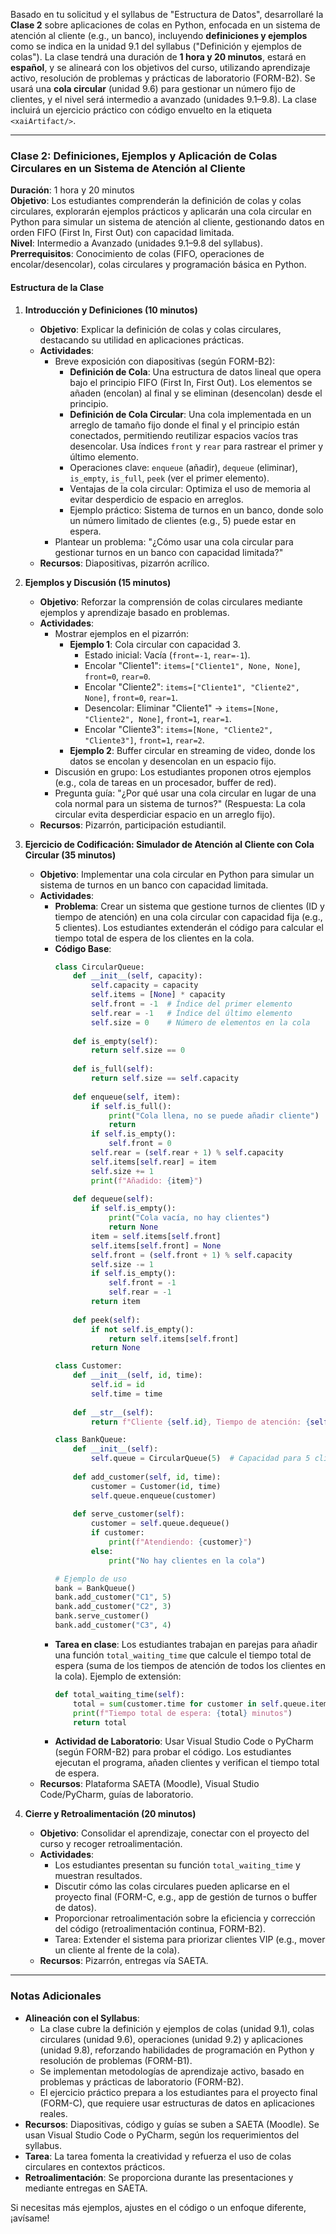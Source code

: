 Basado en tu solicitud y el syllabus de "Estructura de Datos", desarrollaré la **Clase 2** sobre aplicaciones de colas en Python, enfocada en un sistema de atención al cliente (e.g., un banco), incluyendo **definiciones y ejemplos** como se indica en la unidad 9.1 del syllabus ("Definición y ejemplos de colas"). La clase tendrá una duración de **1 hora y 20 minutos**, estará en **español**, y se alineará con los objetivos del curso, utilizando aprendizaje activo, resolución de problemas y prácticas de laboratorio (FORM-B2). Se usará una **cola circular** (unidad 9.6) para gestionar un número fijo de clientes, y el nivel será intermedio a avanzado (unidades 9.1–9.8). La clase incluirá un ejercicio práctico con código envuelto en la etiqueta `<xaiArtifact/>`.

---

### Clase 2: Definiciones, Ejemplos y Aplicación de Colas Circulares en un Sistema de Atención al Cliente
**Duración**: 1 hora y 20 minutos  
**Objetivo**: Los estudiantes comprenderán la definición de colas y colas circulares, explorarán ejemplos prácticos y aplicarán una cola circular en Python para simular un sistema de atención al cliente, gestionando datos en orden FIFO (First In, First Out) con capacidad limitada.  
**Nivel**: Intermedio a Avanzado (unidades 9.1–9.8 del syllabus).  
**Prerrequisitos**: Conocimiento de colas (FIFO, operaciones de encolar/desencolar), colas circulares y programación básica en Python.

#### Estructura de la Clase
1. **Introducción y Definiciones (10 minutos)**  
   - **Objetivo**: Explicar la definición de colas y colas circulares, destacando su utilidad en aplicaciones prácticas.  
   - **Actividades**:  
     - Breve exposición con diapositivas (según FORM-B2):  
       - **Definición de Cola**: Una estructura de datos lineal que opera bajo el principio FIFO (First In, First Out). Los elementos se añaden (encolan) al final y se eliminan (desencolan) desde el principio.  
       - **Definición de Cola Circular**: Una cola implementada en un arreglo de tamaño fijo donde el final y el principio están conectados, permitiendo reutilizar espacios vacíos tras desencolar. Usa índices `front` y `rear` para rastrear el primer y último elemento.  
       - Operaciones clave: `enqueue` (añadir), `dequeue` (eliminar), `is_empty`, `is_full`, `peek` (ver el primer elemento).  
       - Ventajas de la cola circular: Optimiza el uso de memoria al evitar desperdicio de espacio en arreglos.  
       - Ejemplo práctico: Sistema de turnos en un banco, donde solo un número limitado de clientes (e.g., 5) puede estar en espera.  
     - Plantear un problema: "¿Cómo usar una cola circular para gestionar turnos en un banco con capacidad limitada?"  
   - **Recursos**: Diapositivas, pizarrón acrílico.

2. **Ejemplos y Discusión (15 minutos)**  
   - **Objetivo**: Reforzar la comprensión de colas circulares mediante ejemplos y aprendizaje basado en problemas.  
   - **Actividades**:  
     - Mostrar ejemplos en el pizarrón:  
       - **Ejemplo 1**: Cola circular con capacidad 3.  
         - Estado inicial: Vacía (`front=-1`, `rear=-1`).  
         - Encolar "Cliente1": `items=["Cliente1", None, None]`, `front=0`, `rear=0`.  
         - Encolar "Cliente2": `items=["Cliente1", "Cliente2", None]`, `front=0`, `rear=1`.  
         - Desencolar: Eliminar "Cliente1" → `items=[None, "Cliente2", None]`, `front=1`, `rear=1`.  
         - Encolar "Cliente3": `items=[None, "Cliente2", "Cliente3"]`, `front=1`, `rear=2`.  
       - **Ejemplo 2**: Buffer circular en streaming de video, donde los datos se encolan y desencolan en un espacio fijo.  
     - Discusión en grupo: Los estudiantes proponen otros ejemplos (e.g., cola de tareas en un procesador, buffer de red).  
     - Pregunta guía: "¿Por qué usar una cola circular en lugar de una cola normal para un sistema de turnos?" (Respuesta: La cola circular evita desperdiciar espacio en un arreglo fijo).  
   - **Recursos**: Pizarrón, participación estudiantil.

3. **Ejercicio de Codificación: Simulador de Atención al Cliente con Cola Circular (35 minutos)**  
   - **Objetivo**: Implementar una cola circular en Python para simular un sistema de turnos en un banco con capacidad limitada.  
   - **Actividades**:  
     - **Problema**: Crear un sistema que gestione turnos de clientes (ID y tiempo de atención) en una cola circular con capacidad fija (e.g., 5 clientes). Los estudiantes extenderán el código para calcular el tiempo total de espera de los clientes en la cola.  
     - **Código Base**:  
       ```python
       class CircularQueue:
           def __init__(self, capacity):
               self.capacity = capacity
               self.items = [None] * capacity
               self.front = -1  # Índice del primer elemento
               self.rear = -1   # Índice del último elemento
               self.size = 0    # Número de elementos en la cola
           
           def is_empty(self):
               return self.size == 0
           
           def is_full(self):
               return self.size == self.capacity
           
           def enqueue(self, item):
               if self.is_full():
                   print("Cola llena, no se puede añadir cliente")
                   return
               if self.is_empty():
                   self.front = 0
               self.rear = (self.rear + 1) % self.capacity
               self.items[self.rear] = item
               self.size += 1
               print(f"Añadido: {item}")
           
           def dequeue(self):
               if self.is_empty():
                   print("Cola vacía, no hay clientes")
                   return None
               item = self.items[self.front]
               self.items[self.front] = None
               self.front = (self.front + 1) % self.capacity
               self.size -= 1
               if self.is_empty():
                   self.front = -1
                   self.rear = -1
               return item
           
           def peek(self):
               if not self.is_empty():
                   return self.items[self.front]
               return None

       class Customer:
           def __init__(self, id, time):
               self.id = id
               self.time = time
           
           def __str__(self):
               return f"Cliente {self.id}, Tiempo de atención: {self.time} min"

       class BankQueue:
           def __init__(self):
               self.queue = CircularQueue(5)  # Capacidad para 5 clientes
           
           def add_customer(self, id, time):
               customer = Customer(id, time)
               self.queue.enqueue(customer)
           
           def serve_customer(self):
               customer = self.queue.dequeue()
               if customer:
                   print(f"Atendiendo: {customer}")
               else:
                   print("No hay clientes en la cola")

       # Ejemplo de uso
       bank = BankQueue()
       bank.add_customer("C1", 5)
       bank.add_customer("C2", 3)
       bank.serve_customer()
       bank.add_customer("C3", 4)
       ```
     - **Tarea en clase**: Los estudiantes trabajan en parejas para añadir una función `total_waiting_time` que calcule el tiempo total de espera (suma de los tiempos de atención de todos los clientes en la cola). Ejemplo de extensión:  
       ```python
       def total_waiting_time(self):
           total = sum(customer.time for customer in self.queue.items if customer is not None)
           print(f"Tiempo total de espera: {total} minutos")
           return total
       ```
     - **Actividad de Laboratorio**: Usar Visual Studio Code o PyCharm (según FORM-B2) para probar el código. Los estudiantes ejecutan el programa, añaden clientes y verifican el tiempo total de espera.  
   - **Recursos**: Plataforma SAETA (Moodle), Visual Studio Code/PyCharm, guías de laboratorio.

4. **Cierre y Retroalimentación (20 minutos)**  
   - **Objetivo**: Consolidar el aprendizaje, conectar con el proyecto del curso y recoger retroalimentación.  
   - **Actividades**:  
     - Los estudiantes presentan su función `total_waiting_time` y muestran resultados.  
     - Discutir cómo las colas circulares pueden aplicarse en el proyecto final (FORM-C, e.g., app de gestión de turnos o buffer de datos).  
     - Proporcionar retroalimentación sobre la eficiencia y corrección del código (retroalimentación continua, FORM-B2).  
     - Tarea: Extender el sistema para priorizar clientes VIP (e.g., mover un cliente al frente de la cola).  
   - **Recursos**: Pizarrón, entregas vía SAETA.

---

### Notas Adicionales
- **Alineación con el Syllabus**:  
  - La clase cubre la definición y ejemplos de colas (unidad 9.1), colas circulares (unidad 9.6), operaciones (unidad 9.2) y aplicaciones (unidad 9.8), reforzando habilidades de programación en Python y resolución de problemas (FORM-B1).  
  - Se implementan metodologías de aprendizaje activo, basado en problemas y prácticas de laboratorio (FORM-B2).  
  - El ejercicio práctico prepara a los estudiantes para el proyecto final (FORM-C), que requiere usar estructuras de datos en aplicaciones reales.  
- **Recursos**: Diapositivas, código y guías se suben a SAETA (Moodle). Se usan Visual Studio Code o PyCharm, según los requerimientos del syllabus.  
- **Tarea**: La tarea fomenta la creatividad y refuerza el uso de colas circulares en contextos prácticos.  
- **Retroalimentación**: Se proporciona durante las presentaciones y mediante entregas en SAETA.

Si necesitas más ejemplos, ajustes en el código o un enfoque diferente, ¡avísame!